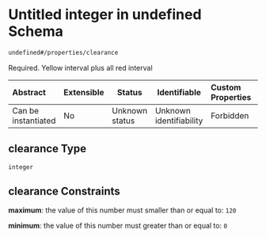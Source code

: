 # Untitled integer in undefined Schema

```txt
undefined#/properties/clearance
```

Required. Yellow interval plus all red interval


| Abstract            | Extensible | Status         | Identifiable            | Custom Properties | Additional Properties | Access Restrictions | Defined In                                                                                            |
| :------------------ | ---------- | -------------- | ----------------------- | :---------------- | --------------------- | ------------------- | ----------------------------------------------------------------------------------------------------- |
| Can be instantiated | No         | Unknown status | Unknown identifiability | Forbidden         | Allowed               | none                | [signal_timing_phase.schema.json\*](../../out/signal_timing_phase.schema.json "open original schema") |

## clearance Type

`integer`

## clearance Constraints

**maximum**: the value of this number must smaller than or equal to: `120`

**minimum**: the value of this number must greater than or equal to: `0`
